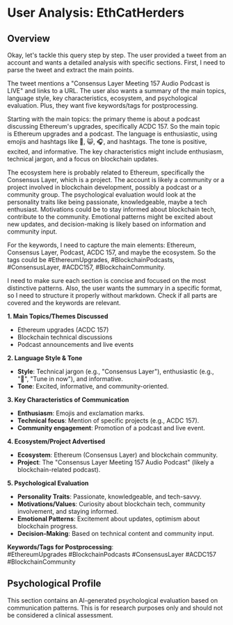# User Analysis: EthCatHerders

## Overview

<think>
Okay, let's tackle this query step by step. The user provided a tweet from an account and wants a detailed analysis with specific sections. First, I need to parse the tweet and extract the main points.

The tweet mentions a "Consensus Layer Meeting 157 Audio Podcast is LIVE" and links to a URL. The user also wants a summary of the main topics, language style, key characteristics, ecosystem, and psychological evaluation. Plus, they want five keywords/tags for postprocessing.

Starting with the main topics: the primary theme is about a podcast discussing Ethereum's upgrades, specifically ACDC 157. So the main topic is Ethereum upgrades and a podcast. The language is enthusiastic, using emojis and hashtags like 🚀, 😺, 🎧, and hashtags. The tone is positive, excited, and informative. The key characteristics might include enthusiasm, technical jargon, and a focus on blockchain updates.

The ecosystem here is probably related to Ethereum, specifically the Consensus Layer, which is a project. The account is likely a community or a project involved in blockchain development, possibly a podcast or a community group. The psychological evaluation would look at the personality traits like being passionate, knowledgeable, maybe a tech enthusiast. Motivations could be to stay informed about blockchain tech, contribute to the community. Emotional patterns might be excited about new updates, and decision-making is likely based on information and community input.

For the keywords, I need to capture the main elements: Ethereum, Consensus Layer, Podcast, ACDC 157, and maybe the ecosystem. So the tags could be #EthereumUpgrades, #BlockchainPodcasts, #ConsensusLayer, #ACDC157, #BlockchainCommunity.

I need to make sure each section is concise and focused on the most distinctive patterns. Also, the user wants the summary in a specific format, so I need to structure it properly without markdown. Check if all parts are covered and the keywords are relevant.
</think>

**1. Main Topics/Themes Discussed**  
- Ethereum upgrades (ACDC 157)  
- Blockchain technical discussions  
- Podcast announcements and live events  

**2. Language Style & Tone**  
- **Style**: Technical jargon (e.g., "Consensus Layer"), enthusiastic (e.g., "🚀", "Tune in now"), and informative.  
- **Tone**: Excited, informative, and community-oriented.  

**3. Key Characteristics of Communication**  
- **Enthusiasm**: Emojis and exclamation marks.  
- **Technical focus**: Mention of specific projects (e.g., ACDC 157).  
- **Community engagement**: Promotion of a podcast and live event.  

**4. Ecosystem/Project Advertised**  
- **Ecosystem**: Ethereum (Consensus Layer) and blockchain community.  
- **Project**: The "Consensus Layer Meeting 157 Audio Podcast" (likely a blockchain-related podcast).  

**5. Psychological Evaluation**  
- **Personality Traits**: Passionate, knowledgeable, and tech-savvy.  
- **Motivations/Values**: Curiosity about blockchain tech, community involvement, and staying informed.  
- **Emotional Patterns**: Excitement about updates, optimism about blockchain progress.  
- **Decision-Making**: Based on technical content and community input.  

**Keywords/Tags for Postprocessing**:  
#EthereumUpgrades #BlockchainPodcasts #ConsensusLayer #ACDC157 #BlockchainCommunity

## Psychological Profile

This section contains an AI-generated psychological evaluation based on communication patterns. This is for research purposes only and should not be considered a clinical assessment.